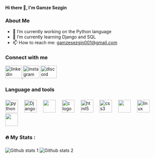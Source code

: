 <h1 align="left" style="font-size: 14;">Hi there 👋, I'm Gamze Sezgin</h1>

<h3 align="left">About Me</h3>
<p align="left">
<ul>
<li>🔭 I’m currently working on the Python language</li>  
<li>🌱 I’m currently learning Django and SQL</li>
<li>📫 How to reach me: <a href="mailto:gamzesezgin001@gmail.com">gamzesezgin001@gmail.com</a></li>
</ul>
</p> 

<h3 align="left">Connect with me</h3>
<div align="left">
    <a href = www.linkedin.com/in/gamze-sezgin-9b497922a/><img src="https://cdn.jsdelivr.net/gh/devicons/devicon/icons/linkedin/linkedin-original.svg" width="52" height="40" alt="linkedin logo"/>
    <a href= https://www.instagram.com/gamze_sezgnn/><img src="https://raw.githubusercontent.com/maurodesouza/profile-readme-generator/master/src/assets/icons/social/instagram/default.svg" width="52" height="40" alt="instagram logo"/></a>
    <a href="https://discord.com/users/gamzesezgin"><img src="https://raw.githubusercontent.com/maurodesouza/profile-readme-generator/master/src/assets/icons/social/discord/default.svg" width="52" height="40" alt="discord logo" /></a>
  </div>

### 

<h3 align="left">Language and tools</h3>

###

<div align="left">
    <div align="left">
        <img src="https://cdn.jsdelivr.net/gh/devicons/devicon/icons/python/python-original.svg" height="40" alt="python logo"  />
        <img width="12" />
        <img src="https://icon-library.com/images/django-icon/django-icon-0.jpg" alt="Django Community | Django" id="cpimg" height="40">
        <img width="12" />
        <img src="https://cdn.jsdelivr.net/gh/devicons/devicon/icons/sqlite/sqlite-original.svg" height="40" />
        <img width="12" />
        <img src="https://cdn.jsdelivr.net/gh/devicons/devicon/icons/c/c-original.svg" height="40" alt="c logo"  />
        <img width="12" />
        <img src="https://cdn.jsdelivr.net/gh/devicons/devicon/icons/html5/html5-original.svg" height="40" alt="html5 logo"  />
        <img width="12" />
        <img src="https://cdn.jsdelivr.net/gh/devicons/devicon/icons/css3/css3-original.svg" height="40" alt="css3 logo"  />
        <img width="12" />
        <img src="https://cdn.jsdelivr.net/gh/devicons/devicon/icons/bootstrap/bootstrap-plain-wordmark.svg" height="40"/>
        <img width="12" />
        <img src="https://cdn.jsdelivr.net/gh/devicons/devicon/icons/linux/linux-original.svg" height="40" alt="linux logo"  />
        <img width="12" />
        <img src="https://cdn.jsdelivr.net/gh/devicons/devicon/icons/git/git-original.svg" height="40"/> 
        <img width="12" />
          
</div>     
</div>

###

<h3 align="left">🔥   My Stats :</h3>

###
![Github stats 1](https://github-readme-stats.vercel.app/api/top-langs/?username=gamzesezgin&theme=light)
![Github stats 2](https://github-readme-stats.vercel.app/api?username=gamzesezgin&show_icons=true&theme=gradient)
